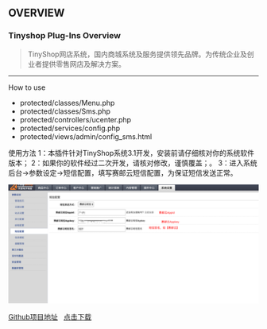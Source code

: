 ## OVERVIEW

### Tinyshop Plug-Ins Overview

>TinyShop网店系统，国内商城系统及服务提供领先品牌。为传统企业及创业者提供零售网店及解决方案。

------

How to use


-	protected/classes/Menu.php
-	protected/classes/Sms.php
-	protected/controllers/ucenter.php
-	protected/services/config.php
-	protected/views/admin/config_sms.html

使用方法
        1：本插件针对TinyShop系统3.1开发，安装前请仔细核对你的系统软件版本；
        2：如果你的软件经过二次开发，请核对修改，谨慎覆盖；。
        3：进入系统后台->参数设定->短信配置，填写赛邮云短信配置，为保证短信发送正常。


![Submail](./markdown/1.png)

[Github项目地址](https://github.com/submail-developers/tinyshop_sms)&nbsp;&nbsp;&nbsp;[点击下载](https://github.com/submail-developers/tinyshop_sms/archive/master.zip)
